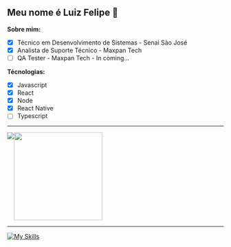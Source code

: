 ##  Meu nome é Luiz Felipe 👋


**Sobre mim:**
- [x] Técnico em Desenvolvimento de Sistemas - Senai São José
- [x] Analista de Suporte Técnico - Maxpan Tech
- [ ] QA Tester - Maxpan Tech - In coming...

**Técnologias:**
- [x] Javascript
- [x] React
- [x] Node
- [x] React Native
- [ ] Typescript

---
<div style="display: flex;">
  <img src="https://github-readme-stats.vercel.app/api/top-langs/?username=Felipezkg&theme=shades-of-purple&hide_progress=false&locale=pt-br" />
  <img height="205em" src="https://github-readme-stats.vercel.app/api?username=Felipezkg&theme=shades-of-purple&show_icons=true&locale=pt-br" />
</div>

---

[![My Skills](https://skillicons.dev/icons?i=js,html,css,nodejs,tailwind,ps,vscode,vite,vercel)](https://skillicons.dev)



<!--
**Felipezkg/Felipezkg** is a ✨ _special_ ✨ repository because its `README.md` (this file) appears on your GitHub profile.

Here are some ideas to get you started:

- 🔭 I’m currently working on ...
- 🌱 I’m currently learning ...
- 👯 I’m looking to collaborate on ...
- 🤔 I’m looking for help with ...
- 💬 Ask me about ...
- 📫 How to reach me: ...
- 😄 Pronouns: ...
- ⚡ Fun fact: ...
-->
